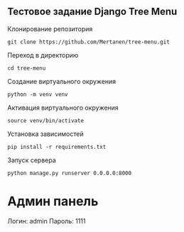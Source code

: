 ## Тестовое задание Django Tree Menu

Клонирование репозитория
```
git clone https://github.com/Mertanen/tree-menu.git
```
Переход в директорию
```
cd tree-menu
```
Создание виртуального окружения
```
python -m venv venv
```
Активация виртуального окружения
```
source venv/bin/activate
```
Установка зависимостей
```
pip install -r requirements.txt
```
Запуск сервера
```
python manage.py runserver 0.0.0.0:8000 
```

# Админ панель
Логин: admin
Пароль: 1111
